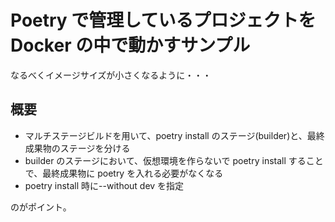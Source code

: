 # Poetry で管理しているプロジェクトを Docker の中で動かすサンプル

なるべくイメージサイズが小さくなるように・・・

## 概要

- マルチステージビルドを用いて、poetry install のステージ(builder)と、最終成果物のステージを分ける
- builder のステージにおいて、仮想環境を作らないで poetry install することで、最終成果物に poetry を入れる必要がなくなる
- poetry install 時に--without dev を指定

のがポイント。
